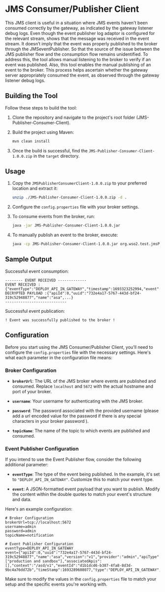 # JMS Consumer/Publisher Client

This JMS client is useful in a situation where JMS events haven't been consumed correctly by the gateway, as indicated by the gateway listener debug logs. Even though the event publisher log adaptor is configured for the relevant stream, shows that the message was received in the event stream. It doesn’t imply that the event was properly published to the broker through the JMSeventPublisher. So that the source of the issue between the JMS publisher flow and the consumption flow remains unidentified. To address this, the tool allows manual listening to the broker to verify if an event was published. Also, this tool enables the manual publishing of an event to the broker. This process helps ascertain whether the gateway server appropriately consumed the event, as observed through the gateway listener debug logs.

## Building the Tool

Follow these steps to build the tool:

1. Clone the repository and navigate to the project's root folder (JMS-Publisher-Consumer-Client).
2. Build the project using Maven:

   ```sh
   mvn clean install
   ```

3. Once the build is successful, find the `JMS-Publisher-Consumer-Client-1.0.0.zip` in the `target` directory.

## Usage

1. Copy the `JMSPublisherConsumerClient-1.0.0.zip` to your preferred location and extract it:

   ```sh
   unzip ./JMS-Publisher-Consumer-Client-1.0.0.zip -d .
   ```

2. Configure the `config.properties` file with your broker settings.

3. To consume events from the broker, run:

   ```sh
   java -jar JMS-Publisher-Consumer-Client-1.0.0.jar
   ```

4. To manually publish an event to the broker, execute:

   ```sh
   java -cp JMS-Publisher-Consumer-Client-1.0.0.jar org.wso2.test.jmsPublisherConsumerClient.EventPublisher
   ```

## Sample Output

Successful event consumption:

```
-------- EVENT RECEIVED -------------
EVENT RECEIVED :{"eventType":"DEPLOY_API_IN_GATEWAY","timestamp":1693323252994,"event":...}
DECRYPTED PAYLOAD :{"apiId":0,"uuid":"732e4a17-5767-443d-bf24-319c52948877","name":"asa",...}
----------------------------
```

Successful event publication:

```
! Event was successfully published to the broker !
```

## Configuration

Before you start using the JMS Consumer/Publisher Client, you'll need to configure the `config.properties` file with the necessary settings. Here's what each parameter in the configuration file means:

### Broker Configuration

- **`brokerUrl`**: The URL of the JMS broker where events are published and consumed. Replace `localhost` and `5672` with the actual hostname and port of your broker.

- **`username`**: Your username for authenticating with the JMS broker.

- **`password`**: The password associated with the provided username (please add a url encoded value for the password if there is any special characters in your broker password ).

- **`topicName`**: The name of the topic to which events are published and consumed.

### Event Publisher Configuration

If you intend to use the Event Publisher flow, consider the following additional parameter:

- **`eventType`**: The type of the event being published. In the example, it's set to `"DEPLOY_API_IN_GATEWAY"`. Customize this to match your event type.

- **`event`**: A JSON-formatted event payload that you want to publish. Modify the content within the double quotes to match your event's structure and data.

Here's an example configuration:

```properties
# Broker Configuration
brokerUrl=tcp://localhost:5672
username=admin
password=admin
topicName=notification

# Event Publisher Configuration
eventType=DEPLOY_API_IN_GATEWAY
event={"apiId":0,"uuid":"732e4a17-5767-443d-bf24-319c52948877","name":"asa","version":"v1","provider":"admin","apiType":"HTTP","gatewayLabels":["production and sandbox"],"associatedApis":[],"context":"/asd/v1","eventId":"d1b1dcd6-b387-4fa8-8d3d-9bc4a76dd72b","timeStamp":1693289608077,"type":"DEPLOY_API_IN_GATEWAY","tenantId":0,"tenantDomain":"carbon.super"}
```

Make sure to modify the values in the `config.properties` file to match your setup and the specific events you're working with.
